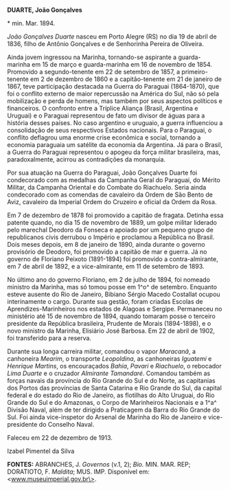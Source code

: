 **DUARTE, João Gonçalves**

\* min. Mar. 1894.

*João Gonçalves Duarte* nasceu em Porto Alegre (RS) no dia 19 de abril
de 1836, filho de Antônio Gonçalves e de Senhorinha Pereira de Oliveira.

Ainda jovem ingressou na Marinha, tornando-se aspirante a guarda-marinha
em 15 de março e guarda-marinha em 16 de novembro de 1854. Promovido a
segundo-tenente em 22 de setembro de 1857, a primeiro-tenente em 2 de
dezembro de 1860 e a capitão-tenente em 21 de janeiro de 1867, teve
participação destacada na Guerra do Paraguai (1864-1870), que foi o
conflito externo de maior repercussão na América do Sul, não só pela
mobilização e perda de homens, mas também por seus aspectos políticos e
financeiros. O confronto entre a Tríplice Aliança (Brasil, Argentina e
Uruguai) e o Paraguai representou de fato um divisor de águas para a
história desses países. No caso argentino e uruguaio, a guerra
influenciou a consolidação de seus respectivos Estados nacionais. Para o
Paraguai, o conflito deflagrou uma enorme crise econômica e social,
tornando a economia paraguaia um satélite da economia da Argentina. Já
para o Brasil, a Guerra do Paraguai representou o apogeu da força
militar brasileira, mas, paradoxalmente, acirrou as contradições da
monarquia.

Por sua atuação na Guerra do Paraguai, João Gonçalves Duarte foi
condecorado com as medalhas da Campanha Geral do Paraguai, do Mérito
Militar, da Campanha Oriental e do Combate do Riachuelo. Seria ainda
condecorado com as comendas de cavaleiro da Ordem de São Bento de Aviz,
cavaleiro da Imperial Ordem do Cruzeiro e oficial da Ordem da Rosa.

Em 7 de dezembro de 1878 foi promovido a capitão de fragata. Detinha
essa patente quando, no dia 15 de novembro de 1889, um golpe militar
liderado pelo marechal Deodoro da Fonseca e apoiado por um pequeno grupo
de republicanos civis derrubou o Império e proclamou a República no
Brasil. Dois meses depois, em 8 de janeiro de 1890, ainda durante o
governo provisório de Deodoro, foi promovido a capitão de mar e guerra.
Já no governo de Floriano Peixoto (1891-1894) foi promovido a
contra-almirante, em 7 de abril de 1892, e a vice-almirante, em 11 de
setembro de 1893.

No último ano do governo Floriano, em 2 de julho de 1894, foi nomeado
ministro da Marinha, mas só tomou posse em 1^o^ de setembro. Enquanto
esteve ausente do Rio de Janeiro, Bibiano Sérgio Macedo Costallat ocupou
interinamente o cargo. Durante sua gestão, foram criadas Escolas de
Aprendizes-Marinheiros nos estados de Alagoas e Sergipe. Permaneceu no
ministério até 15 de novembro de 1894, quando tomaram posse o terceiro
presidente da República brasileira, Prudente de Morais (1894-1898), e o
novo ministro da Marinha, Elisiário José Barbosa. Em 22 de abril de
1902, foi transferido para a reserva.

Durante sua longa carreira militar, comandou o vapor *Maracanã*, a
canhoneira *Mearim*, o transporte *Leopoldina*, as canhoneiras
*Iguatemi* e *Henrique Martins*, os encouraçados *Bahia*, *Pavari* e
*Riachuelo*, o rebocador *Lima Duarte* e o cruzador *Almirante
Tamandaré*. Comandou também as forças navais da província do Rio Grande
do Sul e do Norte, as capitanias dos Portos das províncias de Santa
Catarina e Rio Grande do Sul, da capital federal e do estado do Rio de
Janeiro, as flotilhas do Alto Uruguai, do Rio Grande do Sul e do
Amazonas, o Corpo de Marinheiros Nacionais e a 1^a^ Divisão Naval, além
de ter dirigido a Praticagem da Barra do Rio Grande do Sul. Foi ainda
vice-inspetor do Arsenal de Marinha do Rio de Janeiro e vice-presidente
do Conselho Naval.

Faleceu em 22 de dezembro de 1913.

Izabel Pimentel da Silva

**FONTES:** ABRANCHES, J. *Governos* (v.1, 2); *Bio.* MIN. MAR. REP;
DORATIOTO, F. *Maldita*; MUS. IMP. Disponível em:
\<www.museuimperial.gov.br\>.
